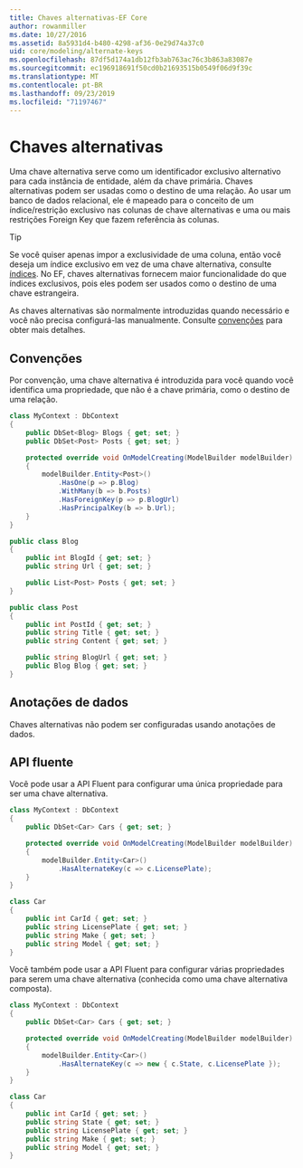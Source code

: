 ```yaml
---
title: Chaves alternativas-EF Core
author: rowanmiller
ms.date: 10/27/2016
ms.assetid: 8a5931d4-b480-4298-af36-0e29d74a37c0
uid: core/modeling/alternate-keys
ms.openlocfilehash: 87df5d174a1db12fb3ab763ac76c3b863a83087e
ms.sourcegitcommit: ec196918691f50cd0b21693515b0549f06d9f39c
ms.translationtype: MT
ms.contentlocale: pt-BR
ms.lasthandoff: 09/23/2019
ms.locfileid: "71197467"
---
```

# <a name="alternate-keys"></a>Chaves alternativas

Uma chave alternativa serve como um identificador exclusivo alternativo para cada instância de entidade, além da chave primária. Chaves alternativas podem ser usadas como o destino de uma relação. Ao usar um banco de dados relacional, ele é mapeado para o conceito de um índice/restrição exclusivo nas colunas de chave alternativas e uma ou mais restrições Foreign Key que fazem referência às colunas.

> [!TIP]  
> Se você quiser apenas impor a exclusividade de uma coluna, então você deseja um índice exclusivo em vez de uma chave alternativa, consulte [índices](indexes.md). No EF, chaves alternativas fornecem maior funcionalidade do que índices exclusivos, pois eles podem ser usados como o destino de uma chave estrangeira.

As chaves alternativas são normalmente introduzidas quando necessário e você não precisa configurá-las manualmente. Consulte [convenções](#conventions) para obter mais detalhes.

## <a name="conventions"></a>Convenções

Por convenção, uma chave alternativa é introduzida para você quando você identifica uma propriedade, que não é a chave primária, como o destino de uma relação.

<!-- [!code-csharp[Main](samples/core/Modeling/Conventions/AlternateKey.cs?highlight=12)] -->
``` csharp
class MyContext : DbContext
{
    public DbSet<Blog> Blogs { get; set; }
    public DbSet<Post> Posts { get; set; }

    protected override void OnModelCreating(ModelBuilder modelBuilder)
    {
        modelBuilder.Entity<Post>()
            .HasOne(p => p.Blog)
            .WithMany(b => b.Posts)
            .HasForeignKey(p => p.BlogUrl)
            .HasPrincipalKey(b => b.Url);
    }
}

public class Blog
{
    public int BlogId { get; set; }
    public string Url { get; set; }

    public List<Post> Posts { get; set; }
}

public class Post
{
    public int PostId { get; set; }
    public string Title { get; set; }
    public string Content { get; set; }

    public string BlogUrl { get; set; }
    public Blog Blog { get; set; }
}
```

## <a name="data-annotations"></a>Anotações de dados

Chaves alternativas não podem ser configuradas usando anotações de dados.

## <a name="fluent-api"></a>API fluente

Você pode usar a API Fluent para configurar uma única propriedade para ser uma chave alternativa.

<!-- [!code-csharp[Main](samples/core/Modeling/FluentAPI/AlternateKeySingle.cs?highlight=7,8)] -->
``` csharp
class MyContext : DbContext
{
    public DbSet<Car> Cars { get; set; }

    protected override void OnModelCreating(ModelBuilder modelBuilder)
    {
        modelBuilder.Entity<Car>()
            .HasAlternateKey(c => c.LicensePlate);
    }
}

class Car
{
    public int CarId { get; set; }
    public string LicensePlate { get; set; }
    public string Make { get; set; }
    public string Model { get; set; }
}
```

Você também pode usar a API Fluent para configurar várias propriedades para serem uma chave alternativa (conhecida como uma chave alternativa composta).

<!-- [!code-csharp[Main](samples/core/Modeling/FluentAPI/AlternateKeyComposite.cs?highlight=7,8)] -->
``` csharp
class MyContext : DbContext
{
    public DbSet<Car> Cars { get; set; }

    protected override void OnModelCreating(ModelBuilder modelBuilder)
    {
        modelBuilder.Entity<Car>()
            .HasAlternateKey(c => new { c.State, c.LicensePlate });
    }
}

class Car
{
    public int CarId { get; set; }
    public string State { get; set; }
    public string LicensePlate { get; set; }
    public string Make { get; set; }
    public string Model { get; set; }
}
```
